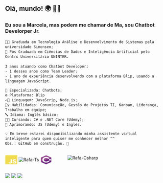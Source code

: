 ## Olá, mundo! 🌍 🖖🏼
### Eu sou a Marcela, mas podem me chamar de Ma, sou Chatbot Develorper Jr.
```
👨‍💻 Graduada em Tecnologia Análise e Desenvolvimento de Sistemas pela universidade Simonsen;
🤖 Pós Graduada em Ciências de Dados e Inteligência Artificial pelo Centro Universitário UNINTER.

3 anos atuando como Chatbot Developer:
- 1 desses anos como Team Leader;
- 1 ano de experiência desenvolvendo com a plataforma Blip, usando a linguagem JavaScript. 
```
```
🤖 Especializada: Chatbots;
⚙️ Plataforma: Blip
✍🏽 Linguagem: JavaScrip, Node.js;
🤹‍♀️ Habilidades: Comunicação, Gestão de Projetos TI, Kanban, Liderança, Trabalho em equipe;
🔤 Idioma: Inglês básico;
👨‍🎓 Cursando: C# e .NET Core (Udemy);
💎 Aprimorando: JS (Udemy) e Inglês.
```
```
💡 Em breve estarei disponibilizando minha assistente virtual inteligente para quem quiser me conhecer melhor ^^
Obs.: GitHub em construção. 🚧
```

<div style="display: inline_block"><br>
  <img align="center" alt="Rafa-Js" height="30" width="40" src="https://raw.githubusercontent.com/devicons/devicon/master/icons/javascript/javascript-plain.svg">
  <img align="center" alt="Rafa-Ts" height="30" width="40" src="https://cdn.jsdelivr.net/gh/devicons/devicon/icons/nodejs/nodejs-plain-wordmark.svg" />
  <img align="center" alt="Rafa-Csharp" height="30" width="40" src="https://raw.githubusercontent.com/devicons/devicon/master/icons/csharp/csharp-original.svg">
  <img align="right" alt="Rafa-Csharp" height="200" width="300" src="https://media.giphy.com/media/SsxtvpWX1w5DqqNwqx/giphy.gif"
```
</div>
 
  ##
 
<div> 
  <a href="https://instagram.com/ma.devti" target="_blank"><img src="https://img.shields.io/badge/-Instagram-%23E4405F?style=for-the-badge&logo=instagram&logoColor=white" target="_blank"></a>
  <a href = "mailto:ma.devinf@gmail.com"><img src="https://img.shields.io/badge/-Gmail-%23333?style=for-the-badge&logo=gmail&logoColor=white" target="_blank"></a>
  <a href="https://www.linkedin.com/in/marcela-moura-125334179/" target="_blank"><img src="https://img.shields.io/badge/-LinkedIn-%230077B5?style=for-the-badge&logo=linkedin&logoColor=white" target="_blank"></a> 
  
</div>
